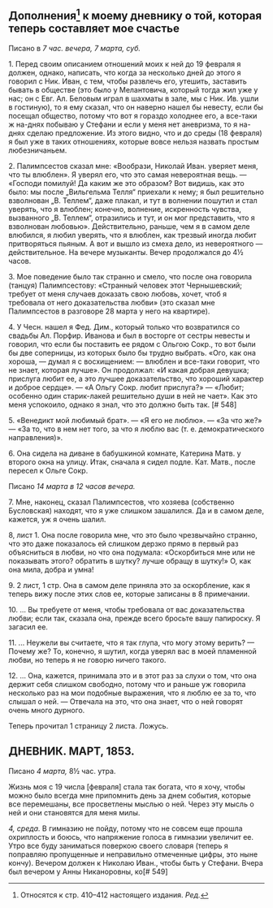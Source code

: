## Дополнения[^r1] к моему дневнику о той, которая теперь составляет мое счастье

[^r1]: Относятся к стр. 410–412 настоящего издания. *Ред.*

Писано в *7 час. вечера, 7 марта, суб.*

1\. Перед своим описанием отношений моих к ней до 19 февраля я должен, однако, написать, что когда за несколько дней до этого я говорил с Ник. Иван, с тем, чтобы развлечь его, утешить, заставить бывать в обществе (это было у Мелантовича, который тогда жил уже у нас; он с Евг. Ал. Беловым играл в шахматы в зале, мы с Ник. Ив. ушли в гостиную), то я ему сказал, что он наверно нашел бы невесту, если бы посещал общество, потому что вот я гораздо холоднее его, а все-таки ж на-днях побываю у Стефани и если у меня нет аневризма, то я на-днях сделаю предложение. Из этого видно, что и до среды (18 февраля) я был уже в таких отношениях, которые вовсе нельзя назвать простым любезничаньем.

2\. Палимпсестов сказал мне: «Вообрази, Николай Иван. уверяет меня, что ты влюблен». Я уверял его, что это самая невероятная вещь. — «Господи помилуй! Да каким же это образом? Вот видишь, как это было: мы после „Вильгельма Телля“ приехали к нему; я был решительно взволнован „В. Теллем“, даже плакал, и тут в волнении пошутил и стал уверять, что я влюблен; конечно, волнение, искренность чувства, вызванного „В. Теллем“, отразились и тут, и он мог представить, что я взволнован любовью». Действительно, раньше, чем я в самом деле влюбился, я любил уверять, что я влюблен, как трезвый иногда любит притворяться пьяным. А вот и вышло из смеха дело, из невероятного — действительное. На вечере музыканты. Вечер продолжался до 4½ часов.

3\. Мое поведение было так странно и смело, что после она говорила (танцуя) Палимпсестову: «Странный человек этот Чернышевский; требует от меня случаев доказать свою любовь, хочет, чтоб я требовала от него доказательства любви» (это сказал мне Палимпсестов в разговоре 28 марта у него на квартире).

4\. У Чесн. нашел я Фед. Дим., который только что возвратился со свадьбы Ал. Порфир. Иванова и был в восторге от сестры невесты и говорил, что если бы поставить ее рядом с Ольгою Сокр., то вот были бы две соперницы, из которых было бы трудно выбрать. «Ого, как она хороша, — думал я с восхищением: — влюблен и все-таки говорит, что не знает, которая лучше». Он продолжал: «И какая добрая девушка; прислуга любит ее, а это лучшее доказательство, что хороший характер и доброе сердце». — «А Ольгу Сокр. любит прислуга?» — «Любит; особенно один старик-лакей решительно души в ней не чает». Как это меня успокоило, однако я знал, что это должно быть так. [# 548]

5\. «Венедикт мой любимый брат». — «Я его не люблю». — «За что же?» — «За то, что в нем нет того, за что я люблю вас (т. е. демократического направления)».

6\. Она сидела на диване в бабушкиной комнате, Катерина Матв. у второго окна на улицу. Итак, сначала я сидел подле. Кат. Матв., после пересел к Ольге Сокр.

Писано *14 марта в 12 часов вечера.*

7\. Мне, наконец, сказал Палимпсестов, что хозяева (собственно Бусловская) находят, что я уже слишком зашалился. Да и в самом деле, кажется, уж я очень шалил.

8, лист 1. Она после говорила мне, что это было чрезвычайно странно, что это даже показалось ей слишком дерзко прямо в первый раз объясниться в любви, но что она подумала: «Оскорбиться мне или не показывать этого? обратить в шутку? лучше обращу в шутку!» О, как она мила, добра и умна!

9\. 2 лист, 1 стр. Она в самом деле приняла это за оскорбление, как я теперь вижу после этих слов ее, которые записаны в 8 примечании.

10\. ... Вы требуете от меня, чтобы требовала от вас доказательства любви; если так, сказала она, прежде всего бросьте вашу папироску. Я загасил ее.

11\. ... Неужели вы считаете, что я так глупа, что могу этому верить? — Почему же? То, конечно, я шутил, когда уверял вас в моей пламенной любви, но теперь я не говорю ничего такого.

12\. ... Она, кажется, принимала это и в этот раз за слухи о том, что она держит себя слишком свободно, потому что и раньше уж говорила несколько раз на мои подобные выражения, что я люблю ее за то, что слышал о ней. — Отвечала на это, что она знает, что о ней говорят очень много дурного.

Теперь прочитал 1 страницу 2 листа. Ложусь.

## ДНЕВНИК. МАРТ, 1853.

Писано *4 марта,* 8½ час. утра.

Жизнь моя с 19 числа \[февраля\] стала так богата, что я хочу, чтобы можно было всегда мне припомнить день за днем события, которые все перемешаны, все просветлены мыслью о ней. Через эту мысль о ней и они становятся для меня милы.

*4, среда.* В гимназию не пойду, потому что не совсем еще прошла охриплость и боюсь, что напряжение голоса в гимназии увеличит ее. Утро все буду заниматься поверкою своего словаря (теперь я поправляю пропущенные и неправильно отмеченные цифры, это ныне кончу). Вечером должен к Николаю Иван., чтобы быть у Стефани. Вчера был вечером у Анны Никаноровны, ко[# 549]